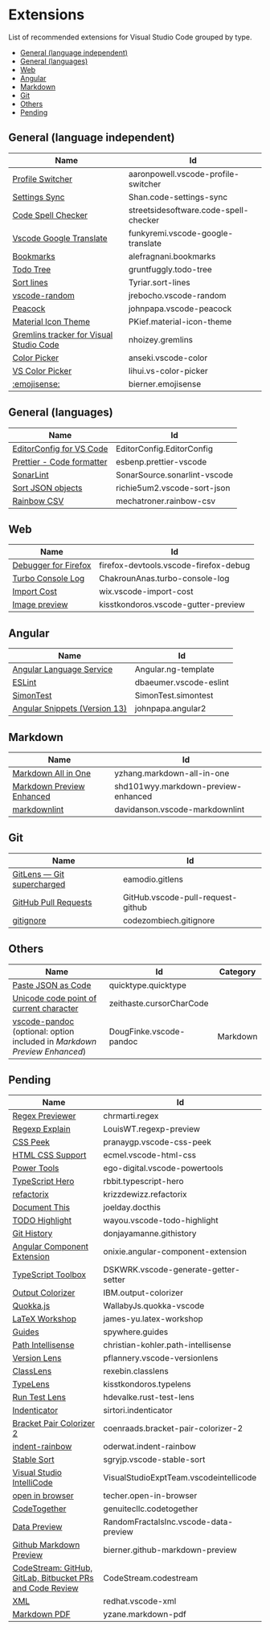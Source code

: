# Extensions <!-- omit in toc -->

List of recommended extensions for Visual Studio Code grouped by type.

- [General (language independent)](#general-language-independent)
- [General (languages)](#general-languages)
- [Web](#web)
- [Angular](#angular)
- [Markdown](#markdown)
- [Git](#git)
- [Others](#others)
- [Pending](#pending)

## General (language independent)

| Name                                                                                                             | Id                                    |
| ---------------------------------------------------------------------------------------------------------------- | ------------------------------------- |
| [Profile Switcher](https://marketplace.visualstudio.com/items?itemName=aaronpowell.vscode-profile-switcher)      | aaronpowell.vscode-profile-switcher   |
| [Settings Sync](https://marketplace.visualstudio.com/items?itemName=Shan.code-settings-sync)                     | Shan.code-settings-sync               |
| [Code Spell Checker](https://marketplace.visualstudio.com/items?itemName=streetsidesoftware.code-spell-checker)  | streetsidesoftware.code-spell-checker |
| [Vscode Google Translate](https://marketplace.visualstudio.com/items?itemName=funkyremi.vscode-google-translate) | funkyremi.vscode-google-translate     |
| [Bookmarks](https://marketplace.visualstudio.com/items?itemName=alefragnani.bookmarks)                           | alefragnani.bookmarks                 |
| [Todo Tree](https://marketplace.visualstudio.com/items?itemName=gruntfuggly.todo-tree)                           | gruntfuggly.todo-tree                 |
| [Sort lines](https://marketplace.visualstudio.com/items?itemName=Tyriar.sort-lines)                              | Tyriar.sort-lines                     |
| [vscode-random](https://marketplace.visualstudio.com/items?itemName=jrebocho.vscode-random)                      | jrebocho.vscode-random                |
| [Peacock](https://marketplace.visualstudio.com/items?itemName=johnpapa.vscode-peacock)                           | johnpapa.vscode-peacock               |
| [Material Icon Theme](https://marketplace.visualstudio.com/items?itemName=PKief.material-icon-theme)             | PKief.material-icon-theme             |
| [Gremlins tracker for Visual Studio Code](https://marketplace.visualstudio.com/items?itemName=nhoizey.gremlins)  | nhoizey.gremlins                      |
| [Color Picker](https://marketplace.visualstudio.com/items?itemName=anseki.vscode-color)                          | anseki.vscode-color                   |
| [VS Color Picker](https://marketplace.visualstudio.com/items?itemName=lihui.vs-color-picker)                     | lihui.vs-color-picker                 |
| [:emojisense:](https://marketplace.visualstudio.com/items?itemName=bierner.emojisense)                           | bierner.emojisense                    |

## General (languages)

| Name                                                                                                      | Id                           |
| --------------------------------------------------------------------------------------------------------- | ---------------------------- |
| [EditorConfig for VS Code](https://marketplace.visualstudio.com/items?itemName=EditorConfig.EditorConfig) | EditorConfig.EditorConfig    |
| [Prettier - Code formatter](https://marketplace.visualstudio.com/items?itemName=esbenp.prettier-vscode)   | esbenp.prettier-vscode       |
| [SonarLint](https://marketplace.visualstudio.com/items?itemName=SonarSource.sonarlint-vscode)             | SonarSource.sonarlint-vscode |
| [Sort JSON objects](https://marketplace.visualstudio.com/items?itemName=richie5um2.vscode-sort-json)      | richie5um2.vscode-sort-json  |
| [Rainbow CSV](https://marketplace.visualstudio.com/items?itemName=mechatroner.rainbow-csv)                | mechatroner.rainbow-csv      |

## Web

| Name                                                                                                              | Id                                    |
| ----------------------------------------------------------------------------------------------------------------- | ------------------------------------- |
| [Debugger for Firefox](https://marketplace.visualstudio.com/items?itemName=firefox-devtools.vscode-firefox-debug) | firefox-devtools.vscode-firefox-debug |
| [Turbo Console Log](https://marketplace.visualstudio.com/items?itemName=ChakrounAnas.turbo-console-log)           | ChakrounAnas.turbo-console-log        |
| [Import Cost](https://marketplace.visualstudio.com/items?itemName=wix.vscode-import-cost)                         | wix.vscode-import-cost                |
| [Image preview](https://marketplace.visualstudio.com/items?itemName=kisstkondoros.vscode-gutter-preview)          | kisstkondoros.vscode-gutter-preview   |

## Angular

| Name                                                                                                   | Id                     |
| ------------------------------------------------------------------------------------------------------ | ---------------------- |
| [Angular Language Service](https://marketplace.visualstudio.com/items?itemName=angular.ng-template)    | Angular.ng-template    |
| [ESLint](https://marketplace.visualstudio.com/items?itemName=dbaeumer.vscode-eslint)                   | dbaeumer.vscode-eslint |
| [SimonTest](https://marketplace.visualstudio.com/items?itemName=SimonTest.simontest)                   | SimonTest.simontest    |
| [Angular Snippets (Version 13)](https://marketplace.visualstudio.com/items?itemName=johnpapa.angular2) | johnpapa.angular2      |

## Markdown

| Name                                                                                                                 | Id                                  |
| -------------------------------------------------------------------------------------------------------------------- | ----------------------------------- |
| [Markdown All in One](https://marketplace.visualstudio.com/items?itemName=yzhang.markdown-all-in-one)                | yzhang.markdown-all-in-one          |
| [Markdown Preview Enhanced](https://marketplace.visualstudio.com/items?itemName=shd101wyy.markdown-preview-enhanced) | shd101wyy.markdown-preview-enhanced |
| [markdownlint](https://marketplace.visualstudio.com/items?itemName=davidanson.vscode-markdownlint)                   | davidanson.vscode-markdownlint      |

## Git

| Name                                                                                                          | Id                                |
| ------------------------------------------------------------------------------------------------------------- | --------------------------------- |
| [GitLens — Git supercharged](https://marketplace.visualstudio.com/items?itemName=eamodio.gitlens)             | eamodio.gitlens                   |
| [GitHub Pull Requests](https://marketplace.visualstudio.com/items?itemName=GitHub.vscode-pull-request-github) | GitHub.vscode-pull-request-github |
| [gitignore](https://marketplace.visualstudio.com/items?itemName=codezombiech.gitignore)                       | codezombiech.gitignore            |

## Others

| Name                                                                                                                                                    | Id                       | Category |
| ------------------------------------------------------------------------------------------------------------------------------------------------------- | ------------------------ | -------- |
| [Paste JSON as Code](https://marketplace.visualstudio.com/items?itemName=quicktype.quicktype)                                                           | quicktype.quicktype      |
| [Unicode code point of current character](https://marketplace.visualstudio.com/items?itemName=zeithaste.cursorCharCode)                                 | zeithaste.cursorCharCode |          |
| [vscode-pandoc](https://marketplace.visualstudio.com/items?itemName=DougFinke.vscode-pandoc) (optional: option included in _Markdown Preview Enhanced_) | DougFinke.vscode-pandoc  | Markdown |

## Pending

| Name                                                                                                                                   | Id                                     |
| -------------------------------------------------------------------------------------------------------------------------------------- | -------------------------------------- |
| [Regex Previewer](https://marketplace.visualstudio.com/items?itemName=chrmarti.regex)                                                  | chrmarti.regex                         |
| [Regexp Explain](https://marketplace.visualstudio.com/items?itemName=LouisWT.regexp-preview)                                           | LouisWT.regexp-preview                 |
| [CSS Peek](https://marketplace.visualstudio.com/items?itemName=pranaygp.vscode-css-peek)                                               | pranaygp.vscode-css-peek               |
| [HTML CSS Support](https://marketplace.visualstudio.com/items?itemName=ecmel.vscode-html-css)                                          | ecmel.vscode-html-css                  |
| [Power Tools](https://marketplace.visualstudio.com/items?itemName=ego-digital.vscode-powertools)                                       | ego-digital.vscode-powertools          |
| [TypeScript Hero](https://marketplace.visualstudio.com/items?itemName=rbbit.typescript-hero)                                           | rbbit.typescript-hero                  |
| [refactorix](https://marketplace.visualstudio.com/items?itemName=krizzdewizz.refactorix)                                               | krizzdewizz.refactorix                 |
| [Document This](https://marketplace.visualstudio.com/items?itemName=joelday.docthis)                                                   | joelday.docthis                        |
| [TODO Highlight](https://marketplace.visualstudio.com/items?itemName=wayou.vscode-todo-highlight)                                      | wayou.vscode-todo-highlight            |
| [Git History](https://marketplace.visualstudio.com/items?itemName=donjayamanne.githistory)                                             | donjayamanne.githistory                |
| [Angular Component Extension](https://marketplace.visualstudio.com/items?itemName=onixie.angular-component-extension)                  | onixie.angular-component-extension     |
| [TypeScript Toolbox](https://marketplace.visualstudio.com/items?itemName=DSKWRK.vscode-generate-getter-setter)                         | DSKWRK.vscode-generate-getter-setter   |
| [Output Colorizer](https://marketplace.visualstudio.com/items?itemName=IBM.output-colorizer)                                           | IBM.output-colorizer                   |
| [Quokka.js](https://marketplace.visualstudio.com/items?itemName=WallabyJs.quokka-vscode)                                               | WallabyJs.quokka-vscode                |
| [LaTeX Workshop](https://marketplace.visualstudio.com/items?itemName=james-yu.latex-workshop)                                          | james-yu.latex-workshop                |
| [Guides](https://marketplace.visualstudio.com/items?itemName=spywhere.guides)                                                          | spywhere.guides                        |
| [Path Intellisense](https://marketplace.visualstudio.com/items?itemName=christian-kohler.path-intellisense)                            | christian-kohler.path-intellisense     |
| [Version Lens](https://marketplace.visualstudio.com/items?itemName=pflannery.vscode-versionlens)                                       | pflannery.vscode-versionlens           |
| [ClassLens](https://marketplace.visualstudio.com/items?itemName=rexebin.classlens)                                                     | rexebin.classlens                      |
| [TypeLens](https://marketplace.visualstudio.com/items?itemName=kisstkondoros.typelens)                                                 | kisstkondoros.typelens                 |
| [Run Test Lens](https://marketplace.visualstudio.com/items?itemName=hdevalke.rust-test-lens)                                           | hdevalke.rust-test-lens                |
| [Indenticator](https://marketplace.visualstudio.com/items?itemName=sirtori.indenticator)                                               | sirtori.indenticator                   |
| [Bracket Pair Colorizer 2](https://marketplace.visualstudio.com/items?itemName=coenraads.bracket-pair-colorizer-2)                     | coenraads.bracket-pair-colorizer-2     |
| [indent-rainbow](https://marketplace.visualstudio.com/items?itemName=oderwat.indent-rainbow)                                           | oderwat.indent-rainbow                 |
| [Stable Sort](https://marketplace.visualstudio.com/items?itemName=sgryjp.vscode-stable-sort)                                           | sgryjp.vscode-stable-sort              |
| [Visual Studio IntelliCode](https://marketplace.visualstudio.com/items?itemName=VisualStudioExptTeam.vscodeintellicode)                | VisualStudioExptTeam.vscodeintellicode |
| [open in browser](https://marketplace.visualstudio.com/items?itemName=techer.open-in-browser)                                          | techer.open-in-browser                 |
| [CodeTogether](https://marketplace.visualstudio.com/items?itemName=genuitecllc.codetogether)                                           | genuitecllc.codetogether               |
| [Data Preview](https://marketplace.visualstudio.com/items?itemName=RandomFractalsInc.vscode-data-preview)                              | RandomFractalsInc.vscode-data-preview  |
| [Github Markdown Preview](https://marketplace.visualstudio.com/items?itemName=bierner.github-markdown-preview)                         | bierner.github-markdown-preview        |
| [CodeStream: GitHub, GitLab, Bitbucket PRs and Code Review](https://marketplace.visualstudio.com/items?itemName=CodeStream.codestream) | CodeStream.codestream                  |
| [XML](https://marketplace.visualstudio.com/items?itemName=redhat.vscode-xml)                                                           | redhat.vscode-xml                      |
| [Markdown PDF](https://marketplace.visualstudio.com/items?itemName=yzane.markdown-pdf)                                                 | yzane.markdown-pdf                     |

<!--
*********
*GENERAL*
*********
Investigate about HTMLHint: https://htmlhint.com/.
https://marketplace.visualstudio.com/items?itemName=MS-vsliveshare.vsliveshare-pack
https://marketplace.visualstudio.com/items?itemName=ritwickdey.LiveServer
Configuration options
  https://dev.to/equiman/my-essential-visual-studio-code-extensions-and-configurations-5197
-------------------------
Prettier - Code formatter
  esbenp.prettier-vscode
  ----------------------
    {
      "prettier.eslintIntegration": true
    }
    "prettier.singleQuote": true
    "prettier.tabWidth": 2
    "prettier.useTabs": false
    "prettier.printWidth": 100
  ------------------------------
  https://medium.com/@victormejia/setting-up-prettier-in-an-angular-cli-project-2f50c3b9a537?
  ------------------------------
Bracket Pair Colorizer 2
  coenraads.bracket-pair-colorizer-2
  ----------------------------------
  https://dev.to/f0rsakenc0der/help-with-vscode-bracket-pair-colorizer-extension-jim
  ----------------------------------
List and install extensions
  webstp.extension-manager
  ------------------------
  https://stackoverflow.com/questions/35773299/how-can-you-export-vs-code-extension-list
```
 -->

